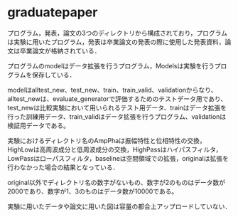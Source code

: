 # graduatepaper
プログラム，発表，論文の3つのディレクトリから構成されており，プログラムは実験に用いたプログラム，発表は卒業論文の発表の際に使用した発表資料，論文は卒業論文が格納されている．

プログラムのmodelはデータ拡張を行うプログラム，Modelsは実験を行うプログラムを保存している．

modelはalltest_new、test_new、train、train_valid、validationからなり、alltest_newは、evaluate_generatorで評価するためのテストデータ用であり、test_newは比較実験において用いられるテスト用データ、trainはデータ拡張を行った訓練用データ、train_validはデータ拡張を行うプログラム、validationは検証用データである。

実験におけるディレクトリ名のAmpPhaは振幅特性と位相特性の交換，HighLowは高周波成分と低周波成分の交換，HighPassはハイパスフィルタ，LowPassはローパスフィルタ，baselineは空間領域での拡張，originalは拡張を行わなかった場合の結果となっている．

original以外でディレクトリ名の数字がないもの、数字が2のものはデータ数が2000であり、数字が1、3のものはデータ数が10000である。

実験に用いたデータや論文に用いた図は容量の都合上アップロードしていない．
